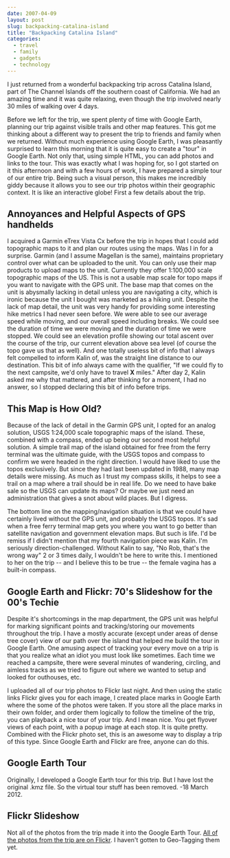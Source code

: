 ```yaml
---
date: 2007-04-09
layout: post
slug: backpacking-catalina-island
title: "Backpacking Catalina Island"
categories:
  - travel
  - family
  - gadgets
  - technology
---
```


I just returned from a wonderful backpacking trip across Catalina Island, part of The Channel Islands off the southern coast of California. We had an amazing time and it was quite relaxing, even though the trip involved nearly 30 miles of walking over 4 days.

Before we left for the trip, we spent plenty of time with Google Earth, planning our trip against visible trails and other map features. This got me thinking about a different way to present the trip to friends and family when we returned. Without much experience using Google Earth, I was pleasantly surprised to learn this morning that it is quite easy to create a "tour" in Google Earth. Not only that, using simple HTML, you can add photos and links to the tour. This was exactly what I was hoping for, so I got started on it this afternoon and with a few hours of work, I have prepared a simple tour of our entire trip. Being such a visual person, this makes me incredibly giddy because it allows you to see our trip photos within their geographic context. It is like an interactive globe! First a few details about the trip.

## Annoyances and Helpful Aspects of GPS handhelds

I acquired a Garmin eTrex Vista Cx before the trip in hopes that I could add topographic maps to it and plan our routes using the maps. Was I in for a surprise. Garmin (and I assume Magellan is the same), maintains proprietary control over what can be uploaded to the unit. You can only use their map products to upload maps to the unit. Currently they offer 1:100,000 scale topographic maps of the US. This is not a usable map scale for topo maps if you want to navigate with the GPS unit. The base map that comes on the unit is abysmally lacking in detail unless you are navigating a city, which is ironic because the unit I bought was marketed as a hiking unit. Despite the lack of map detail, the unit was very handy for providing some interesting hike metrics I had never seen before. We were able to see our average speed while moving, and our overall speed including breaks. We could see the duration of time we were moving and the duration of time we were stopped. We could see an elevation profile showing our total ascent over the course of the trip, our current elevation above sea level (of course the topo gave us that as well). And one totally useless bit of info that I always felt compelled to inform Kalin of, was the straight line distance to our destination. This bit of info always came with the qualifier, "If we could fly to the next campsite, we'd only have to travel **X** miles." After day 2, Kalin asked me why that mattered, and after thinking for a moment, I had no answer, so I stopped declaring this bit of info before trips.

## This Map is How Old?

Because of the lack of detail in the Garmin GPS unit, I opted for an analog solution, USGS 1:24,000 scale topographic maps of the island. These, combined with a compass, ended up being our second most helpful solution. A simple trail map of the island obtained for free from the ferry terminal was the ultimate guide, with the USGS topos and compass to confirm we were headed in the right direction. I would have liked to use the topos exclusively. But since they had last been updated in 1988, many map details were missing. As much as I trust my compass skills, it helps to see a trail on a map where a trail should be in real life. Do we need to have bake sale so the USGS can update its maps? Or maybe we just need an administration that gives a snot about wild places. But I digress.

The bottom line on the mapping/navigation situation is that we could have certainly lived without the GPS unit, and probably the USGS topos. It's sad when a free ferry terminal map gets you where you want to go better than satellite navigation and government elevation maps. But such is life. I'd be remiss if I didn't mention that my fourth navigation piece was Kalin. I'm seriously direction-challenged. Without Kalin to say, "No Rob, that's the wrong way" 2 or 3 times daily, I wouldn't be here to write this. I mentioned to her on the trip -- and I believe this to be true -- the female vagina has a built-in compass.

## Google Earth and Flickr: 70's Slideshow for the 00's Techie

Despite it's shortcomings in the map department, the GPS unit was helpful for marking significant points and tracking/storing our movements throughout the trip. I have a mostly accurate (except under areas of dense tree cover) view of our path over the island that helped me build the tour in Google Earth. One amusing aspect of tracking your every move on a trip is that you realize what an idiot you must look like sometimes. Each time we reached a campsite, there were several minutes of wandering, circling, and aimless tracks as we tried to figure out where we wanted to setup and looked for outhouses, etc.

I uploaded all of our trip photos to Flickr last night. And then using the static links Flickr gives you for each image, I created place marks in Google Earth where the some of the photos were taken. If you store all the place marks in their own folder, and order them logically to follow the timeline of the trip, you can playback a nice tour of your trip. And I mean nice. You get flyover views of each point, with a popup image at each stop. It is quite pretty. Combined with the Flickr photo set, this is an awesome way to display a trip of this type. Since Google Earth and Flickr are free, anyone can do this.

## Google Earth Tour

Originally, I developed a Google Earth tour for this trip. But I have lost the original .kmz file. So the virtual tour stuff has been removed. -18 March 2012.

## Flickr Slideshow

Not all of the photos from the trip made it into the Google Earth Tour. [All of the photos from the trip are on Flickr](http://www.flickr.com/photos/rknight/sets/72157600055423304/). I haven't gotten to Geo-Tagging them yet.
